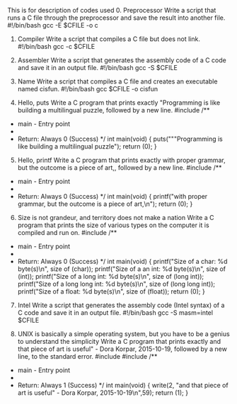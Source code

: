 This is for description of codes used
0. Preprocessor
Write a script that runs a C file through the preprocessor and save the result into another file.
#!/bin/bash
gcc -E $CFILE -o c

1. Compiler
Write a script that compiles a C file but does not link.
#!/bin/bash
gcc -c $CFILE

2. Assembler
Write a script that generates the assembly code of a C code and save it in an output file.
#!/bin/bash
gcc -S $CFILE

3. Name
Write a script that compiles a C file and creates an executable named cisfun.
#!/bin/bash
gcc $CFILE -o cisfun

4. Hello, puts
Write a C program that prints exactly "Programming is like building a multilingual puzzle, followed by a new line.
#include<stdio h>
/**
 * main - Entry point
 *
 * Return: Always 0 (Success)
 */
int main(void)
{
    	puts("\""Programming is like building a multilingual puzzle");
	return (0);
}

5. Hello, printf
Write a C program that prints exactly with proper grammar, but the outcome is a piece of art,, followed by a new line.
#include<stdio h>
/**
 * main - Entry point
 *
 * Return: Always 0 (Success)
 */
int main(void)
{
    	printf("with proper grammar, but the outcome is a piece of art,\n");
	return (0);
}
6. Size is not grandeur, and territory does not make a nation
Write a C program that prints the size of various types on the computer it is compiled and run on.
#include<stdio h>
/**
 * main - Entry point
 *
 * Return: Always 0 (Success)
 */
int main(void)
{
    	printf("Size of a char: %d byte(s)\n", size of (char));
	printf("Size of a an int: %d byte(s)\n", size of (int));
	printf("Size of a long int: %d byte(s)\n", size of (long int));
	printf("Size of a long long int: %d byte(s)\n", size of (long long int));
	printf("Size of a float: %d byte(s)\n", size of (float));
	return (0);
}
7. Intel
Write a script that generates the assembly code (Intel syntax) of a C code and save it in an output file.
#!/bin/bash
gcc -S masm=intel $CFILE

8. UNIX is basically a simple operating system, but you have to be a genius to understand the simplicity
Write a C program that prints exactly and that piece of art is useful" - Dora Korpar, 2015-10-19, followed by a new line, to the standard error.
#include<stdio h>
#include<unistd h>
/**
 * main - Entry point
 *
 * Return: Always 1 (Success)
 */
int main(void)
{
	write(2,
	"and that piece of art is useful\" - Dora Korpar, 2015-10-19\n",59);
	return (1);
}		
